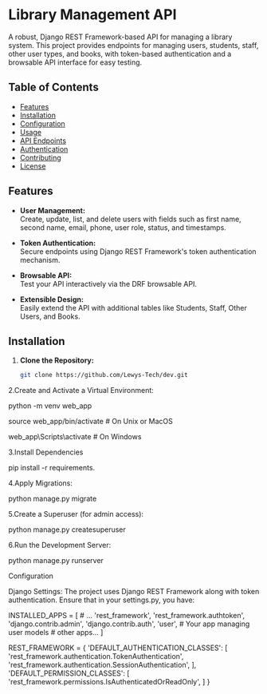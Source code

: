 # Library Management API

A robust, Django REST Framework-based API for managing a library system. This project provides endpoints for managing users, students, staff, other user types, and books, with token-based authentication and a browsable API interface for easy testing.

## Table of Contents

- [Features](#features)
- [Installation](#installation)
- [Configuration](#configuration)
- [Usage](#usage)
- [API Endpoints](#api-endpoints)
- [Authentication](#authentication)
- [Contributing](#contributing)
- [License](#license)

## Features

- **User Management:**  
  Create, update, list, and delete users with fields such as first name, second name, email, phone, user role, status, and timestamps.
  
- **Token Authentication:**  
  Secure endpoints using Django REST Framework's token authentication mechanism.
  
- **Browsable API:**  
  Test your API interactively via the DRF browsable API.
  
- **Extensible Design:**  
  Easily extend the API with additional tables like Students, Staff, Other Users, and Books.

## Installation

1. **Clone the Repository:**

   ```bash
   git clone https://github.com/Lewys-Tech/dev.git


2.Create and Activate a Virtual Environment:

python -m venv web_app

source web_app/bin/activate      # On Unix or MacOS

web_app\Scripts\activate         # On Windows


3.Install Dependencies

pip install -r requirements.

4.Apply Migrations:

python manage.py migrate

5.Create a Superuser (for admin access):

python manage.py createsuperuser

6.Run the Development Server:

python manage.py runserver



Configuration

Django Settings:
The project uses Django REST Framework along with token authentication. Ensure that in your settings.py, you have:

INSTALLED_APPS = [
    # ...
    'rest_framework',
    'rest_framework.authtoken',
    'django.contrib.admin',
    'django.contrib.auth',
    'user',  # Your app managing user models
    # other apps...
]

REST_FRAMEWORK = {
    'DEFAULT_AUTHENTICATION_CLASSES': [
        'rest_framework.authentication.TokenAuthentication',
        'rest_framework.authentication.SessionAuthentication',
    ],
    'DEFAULT_PERMISSION_CLASSES': [
        'rest_framework.permissions.IsAuthenticatedOrReadOnly',
    ]
}


